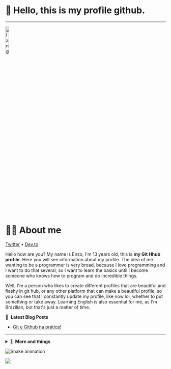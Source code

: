 # 🦚 Hello, this is my profile github.

<hr>

<p align="left"><img width=15%" src="https://github.com/alansmathew/alansmathew/raw/master/lang.gif" alt="lang image here" /></p>
 
 </div>
 
# 👨‍💻 About me

 [Twitter](https://twitter.com/Juntpack) • [Dev.to](https://dev.to/shaylly)

Hello how are you? My name is Enzo, I'm 13 years old, this is **my Git Hhub profile.** Here you will see information about my profile. The idea of me wanting to be a programmer is very broad, because I love programming and I want to do that several, so I want to learn the basics until I become someone who knows how to program and do incredible things.

 Well, I'm a person who likes to create different profiles that are beautiful and flashy in git hub, or any other platform that can make a beautiful profile, so you can see that I constantly update my profile, like now lol, whether to put something or take away.
 Learning English is also essential for me, as I'm Brazilian, but that's just a matter of time.
         
📕 &nbsp;**Latest Blog Posts**
 <!-- BLOG-POST-LIST:START --><!-- BLOG-POST-LIST:END -->
 - [Git e Github na prática!](https://dev.to/shaylly/git-e-github-na-pratica-fdl)
 <!-- BLOG-POST-LIST:END -->         

<hr>
 
<details>
  <summary><b>🎲&nbsp;&nbsp;More&nbsp;and&nbsp;things</b></summary>
  <br/>
 
  <img height="150em" src="https://github-readme-stats.vercel.app/api?username=shaylly&show_icons=true&theme=dracula&include_all_commits=true&count_private=true"/>
 
 </div>
 
  <img width=700 src="https://github-profile-trophy.vercel.app/?username=shaylly&column=8&theme=dracula&no-frame=true"/>
</a>

 </div>
 
 [![Readme Quotes](https://quotes-github-readme.vercel.app/api?type=horizontal&theme=dark)](https://github.com/piyushsuthar/github-readme-quotes)
 
 </details>

  ![Snake animation](https://github.com/shaylly/shaylly/blob/output/github-contribution-grid-snake.svg)
 
 ![](https://komarev.com/ghpvc/?username=your-github-shaylly)
 

